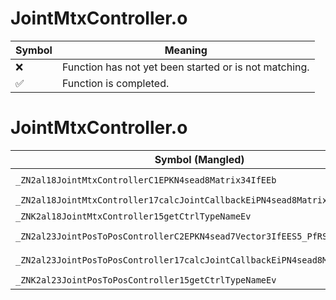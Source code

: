 # JointMtxController.o
| Symbol | Meaning 
| ------------- | ------------- 
| :x: | Function has not yet been started or is not matching. 
| :white_check_mark: | Function is completed. 


# JointMtxController.o
| Symbol (Mangled) | Symbol (Demangled) | Decompiled? |
| ------------- |  ------------- | ------------- |
| `_ZN2al18JointMtxControllerC1EPKN4sead8Matrix34IfEEb` | `al::JointMtxController::JointMtxController(sead::Matrix34<float> const*,bool)` | :white_check_mark: |
| `_ZN2al18JointMtxController17calcJointCallbackEiPN4sead8Matrix34IfEE` | `al::JointMtxController::calcJointCallback(int,sead::Matrix34<float> *)` | :white_check_mark: |
| `_ZNK2al18JointMtxController15getCtrlTypeNameEv` | `al::JointMtxController::getCtrlTypeName(void)const` | :white_check_mark: |
| `_ZN2al23JointPosToPosControllerC2EPKN4sead7Vector3IfEES5_PfRS4_` | `al::JointPosToPosController::JointPosToPosController(sead::Vector3<float> const*,sead::Vector3<float> const*,float *,sead::Vector3<float> const&)` | :white_check_mark: |
| `_ZN2al23JointPosToPosController17calcJointCallbackEiPN4sead8Matrix34IfEE` | `al::JointPosToPosController::calcJointCallback(int,sead::Matrix34<float> *)` | :white_check_mark: |
| `_ZNK2al23JointPosToPosController15getCtrlTypeNameEv` | `al::JointPosToPosController::getCtrlTypeName(void)const` | :white_check_mark: |
